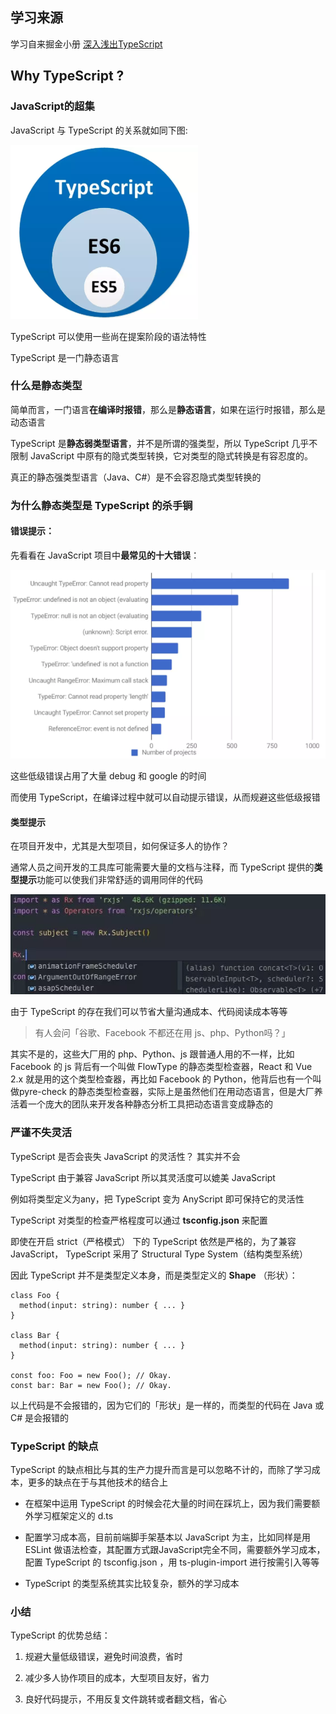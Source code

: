 ## 学习来源

学习自来掘金小册 [深入浅出TypeScript](https://juejin.im/book/5da08714518825520e6bb810)

## Why TypeScript ?

### JavaScript的超集

JavaScript 与 TypeScript 的关系就如同下图:

![Alt text](./imgs/01-01.png)

TypeScript 可以使用一些尚在提案阶段的语法特性

TypeScript 是一门静态语言

### 什么是静态类型

简单而言，一门语言**在编译时报错**，那么是**静态语言**，如果在运行时报错，那么是动态语言

TypeScript 是**静态弱类型语言**，并不是所谓的强类型，所以 TypeScript 几乎不限制 JavaScript 中原有的隐式类型转换，它对类型的隐式转换是有容忍度的。

真正的静态强类型语言（Java、C#）是不会容忍隐式类型转换的

### 为什么静态类型是 TypeScript 的杀手锏

#### 错误提示：

先看看在 JavaScript 项目中**最常见的十大错误**：

![Alt text](./imgs/01-02.png)

这些低级错误占用了大量 debug 和 google 的时间

而使用 TypeScript，在编译过程中就可以自动提示错误，从而规避这些低级报错

#### 类型提示

在项目开发中，尤其是大型项目，如何保证多人的协作？

通常人员之间开发的工具库可能需要大量的文档与注释，而 TypeScript 提供的**类型提示**功能可以使我们非常舒适的调用同伴的代码

![Alt text](./imgs/01-03.png)

由于 TypeScript 的存在我们可以节省大量沟通成本、代码阅读成本等等

> 有人会问「谷歌、Facebook 不都还在用 js、php、Python吗？」

其实不是的，这些大厂用的 php、Python、js 跟普通人用的不一样，比如 Facebook 的 js 背后有一个叫做 FlowType 的静态类型检查器，React 和 Vue 2.x 就是用的这个类型检查器，再比如 Facebook 的 Python，他背后也有一个叫做pyre-check 的静态类型检查器，实际上是虽然他们在用动态语言，但是大厂养活着一个庞大的团队来开发各种静态分析工具把动态语言变成静态的

### 严谨不失灵活

TypeScript 是否会丧失 JavaScript 的灵活性？ 其实并不会

TypeScript 由于兼容 JavaScript 所以其灵活度可以媲美 JavaScript

例如将类型定义为any，把 TypeScript 变为 AnyScript 即可保持它的灵活性

TypeScript 对类型的检查严格程度可以通过 **tsconfig.json** 来配置

即使在开启 strict（严格模式） 下的 TypeScript 依然是严格的，为了兼容 JavaScript， TypeScript 采用了 Structural Type System（结构类型系统）

因此 TypeScript 并不是类型定义本身，而是类型定义的 **Shape** （形状）：

    class Foo {
      method(input: string): number { ... }
    }
    
    class Bar {
      method(input: string): number { ... }
    }
    
    const foo: Foo = new Foo(); // Okay.
    const bar: Bar = new Foo(); // Okay.
    
以上代码是不会报错的，因为它们的「形状」是一样的，而类型的代码在 Java 或 C# 是会报错的

### TypeScript 的缺点

TypeScript 的缺点相比与其的生产力提升而言是可以忽略不计的，而除了学习成本，更多的缺点在于与其他技术的结合上

- 在框架中运用 TypeScript 的时候会花大量的时间在踩坑上，因为我们需要额外学习框架定义的 d.ts

- 配置学习成本高，目前前端脚手架基本以 JavaScript 为主，比如同样是用 ESLint 做语法检查，其配置方式跟JavaScript完全不同，需要额外学习成本，配置 TypeScript 的 tsconfig.json ，用 ts-plugin-import 进行按需引入等等

- TypeScript 的类型系统其实比较复杂，额外的学习成本

### 小结

TypeScript 的优势总结：

1. 规避大量低级错误，避免时间浪费，省时

2. 减少多人协作项目的成本，大型项目友好，省力

3. 良好代码提示，不用反复文件跳转或者翻文档，省心
